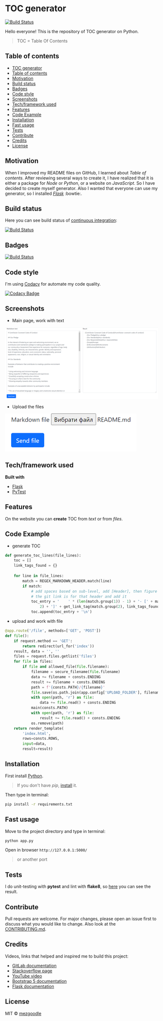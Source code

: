 # TOC generator

[![Build Status](https://img.shields.io/badge/language-python-brightgreen?style=flat-square)](https://www.python.org/)

Hello everyone! This is the repository of TOC generator on Python.

> TOC = Table Of Contents

## Table of contents

- [TOC generator](#toc-generator)
- [Table of contents](#table-of-contents)
- [Motivation](#motivation)
- [Build status](#build-status)
- [Badges](#badges)
- [Code style](#code-style)
- [Screenshots](#screenshots)
- [Tech/framework used](#techframework-used)
- [Features](#features)
- [Code Example](#code-example)
- [Installation](#installation)
- [Fast usage](#fast-usage)
- [Tests](#tests)
- [Contribute](#contribute)
- [Credits](#credits)
- [License](#license)

## Motivation

When I improved my README files on GitHub, I learned about _Table of contents_. After reviewing several ways to create it, I have realized that it is either a package for _Node_ or _Python_, or a website on _JavaScript_. So I have decided to create myself generator. Also I wanted that everyone can use my generator, so I installed [_Flask_](https://flask.palletsprojects.com/) :bowtie:.

## Build status

Here you can see build status of [continuous integration](https://en.wikipedia.org/wiki/Continuous_integration):

[![Build Status](https://travis-ci.com/mezgoodle/TOC-generator.svg?branch=master)](https://travis-ci.com/mezgoodle/TOC-generator)

## Badges

[![Build Status](https://img.shields.io/badge/Platform-Flask-brightgreen?style=flat-square)](https://flask.palletsprojects.com/)

## Code style

I'm using [Codacy](https://www.codacy.com/) for automate my code quality.

[![Codacy Badge](https://app.codacy.com/project/badge/Grade/1e8f857fb7e34174b782365c596bd095)](https://www.codacy.com/manual/mezgoodle/TOC-generator?utm_source=github.com&amp;utm_medium=referral&amp;utm_content=mezgoodle/TOC-generator&amp;utm_campaign=Badge_Grade)
 
## Screenshots

- Main page, work with text

![Screenshot 1](https://raw.githubusercontent.com/mezgoodle/images/master/TOC-generator-1.png)

- Upload the files

![Screenshot 2](https://raw.githubusercontent.com/mezgoodle/images/master/TOC-generator-2.png)

## Tech/framework used

**Built with**

- [Flask](https://flask.palletsprojects.com/)
- [PyTest](https://docs.pytest.org/en/latest/)

## Features

On the website you can **create** TOC from _text_ or from _files_.

## Code Example

- generate TOC

```python
def generate_toc_lines(file_lines):
    toc = []
    link_tags_found = {}

    for line in file_lines:
        match = REGEX_MARKDOWN_HEADER.match(line)
        if match:
            # add spaces based on sub-level, add [Header], then figure out what
            # the git link is for that header and add it
            toc_entry = '    ' * (len(match.group(1)) - 1) + '- [' + match.group(
                2) + ']' + get_link_tag(match.group(2), link_tags_found)
            toc.append(toc_entry + '\n')
```

- upload and work with file

```python
@app.route('/file', methods=['GET', 'POST'])
def file():
    if request.method == 'GET':
        return redirect(url_for('index'))
    result, data = '', ''
    files = request.files.getlist('files')
    for file in files:
        if file and allowed_file(file.filename):
            filename = secure_filename(file.filename)
            data += filename + consts.ENDING
            result += filename + consts.ENDING
            path = f'{consts.PATH}/{filename}'
            file.save(os.path.join(app.config['UPLOAD_FOLDER'], filename))
            with open(path, 'r') as file:
                data += file.read() + consts.ENDING
            main(consts.PATH)
            with open(path, 'r') as file:
                result += file.read() + consts.ENDING
            os.remove(path)
    return render_template(
        'index.html',
        rows=consts.ROWS,
        input=data,
        result=result)
```

## Installation

First install [Python](https://www.python.org/downloads/).

> If you don't have *pip*, [install](https://pip.pypa.io/en/stable/installing/) it.

Then type in terminal:

```bash
pip install -r requirements.txt
```

## Fast usage

Move to the project directory and type in terminal:

```bash
python app.py
```

Open in browser `http://127.0.0.1:5000/`

> or another port

## Tests

I do unit-testing with **pytest** and lint with **flake8**, so [here](https://travis-ci.com/mezgoodle/TOC-generator) you can see the result.

## Contribute

Pull requests are welcome. For major changes, please open an issue first to discuss what you would like to change. Also look at the [CONTRIBUTING.md](https://github.com/mezgoodle/TOC-generator/blob/master/CONTRIBUTING.md).

## Credits

Videos, links that helped and inspired me to build this project: 

- [GitLab documentation](https://docs.gitlab.com/ee/user/markdown.html#header-ids-and-links)
- [Stackoverflow page](https://stackoverflow.com/questions/22520932/python-remove-all-non-alphabet-chars-from-string)
- [YouTube video](https://www.youtube.com/watch?v=6WruncSoCdI)
- [Bootstrap 5 documentation](https://v5.getbootstrap.com/docs/5.0)
- [Flask documentation](https://flask.palletsprojects.com/en/1.1.x/patterns/fileuploads/)

## License

MIT © [mezgoodle](https://github.com/mezgoodle)
